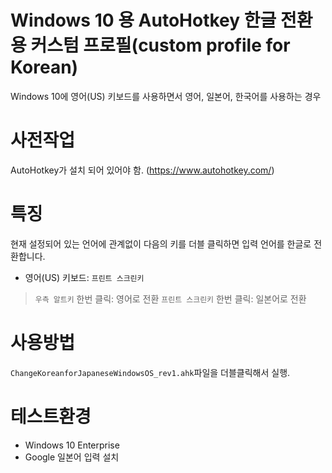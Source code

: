 # Windows 10 용 AutoHotkey 한글 전환용 커스텀 프로필(custom profile for Korean)
Windows 10에 영어(US) 키보드를 사용하면서 영어, 일본어, 한국어를 사용하는 경우

# 사전작업
AutoHotkey가 설치 되어 있어야 함. (https://www.autohotkey.com/)

# 특징
현재 설정되어 있는 언어에 관계없이 다음의 키를 더블 클릭하면 입력 언어를 한글로 전환합니다.
* 영어(US) 키보드: `프린트 스크린키`
> `우측 알트키` 한번 클릭: 영어로 전환
> `프린트 스크린키` 한번 클릭: 일본어로 전환

# 사용방법
`ChangeKoreanforJapaneseWindowsOS_rev1.ahk`파일을 더블클릭해서 실행.

# 테스트환경
* Windows 10 Enterprise
* Google 일본어 입력 설치
